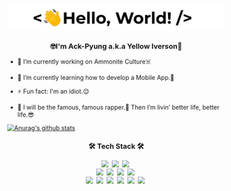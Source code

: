 <img src="https://github.com/idiotHP/idiotHP/blob/main/ezgif.com-gif-maker.gif"/>
</div>  

### <div align="center">🤓I'm Ack-Pyung a.k.a Yellow Iverson🚀</div>  

- 🔭 I’m currently working on Ammonite Culture☠️    


- 🌱 I’m currently learning how to develop a Mobile App.📱  


- ⚡ Fun fact: I'm an idiot.😌   


- 💭 I will be the famous, famous rapper.🎤 Then I’m livin’ better life, better life.😎


[![Anurag's github stats](https://github-readme-stats.vercel.app/api?username=idiotHP&show_icons=true&count_private=true&include_all_commits=true)](https://github.com/anuraghazra/github-readme-stats)

<h3 align="center">🛠 Tech Stack 🛠</h3>
<p align="center">
  <img src="https://img.shields.io/badge/Java-007396?style=flat-square&logo=Java&logoColor=white"/></a>&nbsp 
  <img src="https://img.shields.io/badge/C Sharp-239120?style=flat-square&logo=C#&logoColor=white"/></a>&nbsp 
  <img src="https://img.shields.io/badge/PHP-777BB4?style=flat-square&logo=PHP&logoColor=white"/></a>&nbsp 
  <br>
  <img src="https://img.shields.io/badge/HTML5-E34F26?style=flat-square&logo=HTML5&logoColor=white"/></a>&nbsp 
  <img src="https://img.shields.io/badge/css-1572B6?style=flat-square&logo=css3&logoColor=white"/></a>&nbsp 
  <img src="https://img.shields.io/badge/Bootstrap-7952B3?style=flat-square&logo=Bootstrap&logoColor=white"/></a>&nbsp 
  <img src="https://img.shields.io/badge/.NET-5C2D91?style=flat-square&logo=.NET&logoColor=white"/></a>&nbsp 
  <br>
  <img src="https://img.shields.io/badge/Android-3DDC84?style=flat-square&logo=Android&logoColor=white"/></a>&nbsp 
  <img src="https://img.shields.io/badge/Mysql-E6B91E?style=flat-square&logo=MySql&logoColor=white"/></a>&nbsp 
  <img src="https://img.shields.io/badge/Microsoft SQL Server-CC2927?style=flat-square&logo=MSSql&logoColor=white"/></a>&nbsp 
  <img src="https://img.shields.io/badge/Firebase-FFCA28?style=flat-square&logo=Firebase&logoColor=white"/></a>&nbsp 
  <img src="https://img.shields.io/badge/aws-333664?style=flat-square&logo=amazon-aws&logoColor=white"/></a>&nbsp 
  <img src="https://img.shields.io/badge/Ubuntu-E95420?style=flat-square&logo=Ubuntu&logoColor=white"/></a>&nbsp 
</p>
